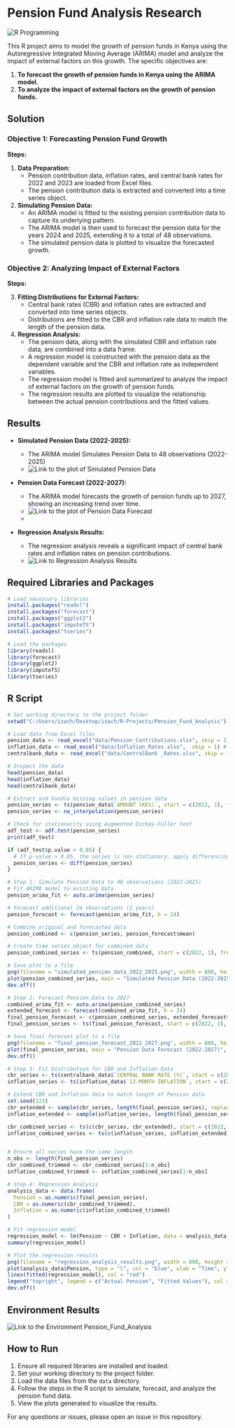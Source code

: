 # Pension Fund Analysis Research
![R Programming](https://bcrf.biochem.wisc.edu/wp-content/uploads/sites/850/2018/12/featured-2.png)

This R project aims to model the growth of pension funds in Kenya using the Autoregressive Integrated Moving Average (ARIMA) model and analyze the impact of external factors on this growth. The specific objectives are:

1. **To forecast the growth of pension funds in Kenya using the ARIMA model.**
2. **To analyze the impact of external factors on the growth of pension funds.**

## Solution

### Objective 1: Forecasting Pension Fund Growth

**Steps:**

1. **Data Preparation:**
    - Pension contribution data, inflation rates, and central bank rates for 2022 and 2023 are loaded from Excel files.
    - The pension contribution data is extracted and converted into a time series object.
2. **Simulating Pension Data:**
    - An ARIMA model is fitted to the existing pension contribution data to capture its underlying pattern.
    - The ARIMA model is then used to forecast the pension data for the years 2024 and 2025, extending it to a total of 48 observations.
    - The simulated pension data is plotted to visualize the forecasted growth.

### Objective 2: Analyzing Impact of External Factors

**Steps:**

3. **Fitting Distributions for External Factors:**
    - Central bank rates (CBR) and inflation rates are extracted and converted into time series objects.
    - Distributions are fitted to the CBR and inflation rate data to match the length of the pension data.
4. **Regression Analysis:**
    - The pension data, along with the simulated CBR and inflation rate data, are combined into a data frame.
    - A regression model is constructed with the pension data as the dependent variable and the CBR and inflation rate as independent variables.
    - The regression model is fitted and summarized to analyze the impact of external factors on the growth of pension funds.
    - The regression results are plotted to visualize the relationship between the actual pension contributions and the fitted values.

## Results

- **Simulated Pension Data (2022-2025):**
    - The ARIMA model Simulates Pension Data to 48 observations (2022-2025)
    - ![Link to the plot of Simulated Pension Data](images/simulated_pension_data_2022_2025.png)

- **Pension Data Forecast (2022-2027):**
    - The ARIMA model forecasts the growth of pension funds up to 2027, showing an increasing trend over time.
    - ![Link to the plot of Pension Data Forecast](images/final_pension_forecast_2022_2027.png)
    - 
- **Regression Analysis Results:**
    - The regression analysis reveals a significant impact of central bank rates and inflation rates on pension contributions.
    - ![Link to Regression Analysis Results](images/regression_analysis_results.png)

## Required Libraries and Packages

```r
# Load necessary libraries
install.packages("readxl")
install.packages("forecast")
install.packages("ggplot2")
install.packages("imputeTS")
install.packages("tseries")

# Load the packages
library(readxl)
library(forecast)
library(ggplot2)
library(imputeTS)
library(tseries)
```

## R Script

```r
# Set working directory to the project folder
setwd("C:/Users/izach/Desktop/izach/R-Projects/Pension_Fund_Analysis")

# Load data from Excel files
pension_data <- read_excel("data/Pension_Contributions.xlsx", skip = 1)  # Skip the first row
inflation_data <- read_excel("data/Inflation_Rates.xlsx",  skip = 1) # Skip the first row
centralbank_data <- read_excel("data/CentralBank _Rates.xlsx", skip = 1) # Skip the first row

# Inspect the data
head(pension_data)
head(inflation_data)
head(centralbank_data)

# Extract and handle missing values in pension data
pension_series <- ts(pension_data$`AMOUNT (KES)`, start = c(2022, 1), frequency = 12)
pension_series <- na_interpolation(pension_series)

# Check for stationarity using Augmented Dickey-Fuller test
adf_test <- adf.test(pension_series)
print(adf_test)

if (adf_test$p.value > 0.05) {
  # If p-value > 0.05, the series is non-stationary, apply differencing
  pension_series <- diff(pension_series)
}

# Step 1: Simulate Pension Data to 48 observations (2022-2025)
# Fit ARIMA model to existing data
pension_arima_fit <- auto.arima(pension_series)

# Forecast additional 24 observations (2 years)
pension_forecast <- forecast(pension_arima_fit, h = 24)

# Combine original and forecasted data
pension_combined <- c(pension_series, pension_forecast$mean)

# Create time series object for combined data
pension_combined_series <- ts(pension_combined, start = c(2022, 1), frequency = 12)

# Save plot to a file
png(filename = "simulated_pension_data_2022_2025.png", width = 800, height = 600)
plot(pension_combined_series, main = "Simulated Pension Data (2022-2025)", ylab = "Pension Contributions", xlab = "Year")
dev.off()

# Step 2: Forecast Pension Data to 2027
combined_arima_fit <- auto.arima(pension_combined_series)
extended_forecast <- forecast(combined_arima_fit, h = 24)
final_pension_forecast <- c(pension_combined_series, extended_forecast$mean)
final_pension_series <- ts(final_pension_forecast, start = c(2022, 1), frequency = 12)

# Save final forecast plot to a file
png(filename = "final_pension_forecast_2022_2027.png", width = 800, height = 600)
plot(final_pension_series, main = "Pension Data Forecast (2022-2027)", ylab = "Pension Contributions", xlab = "Year")
dev.off()

# Step 3: Fit Distribution for CBR and Inflation Data
cbr_series <- ts(centralbank_data$`CENTRAL BANK RATE (%)`, start = c(2022, 1), frequency = 12)
inflation_series <- ts(inflation_data$`12-MONTH INFLATION`, start = c(2022, 1), frequency = 12)

# Extend CBR and Inflation data to match length of Pension data
set.seed(123)
cbr_extended <- sample(cbr_series, length(final_pension_series), replace = TRUE)
inflation_extended <- sample(inflation_series, length(final_pension_series), replace = TRUE)

cbr_combined_series <- ts(c(cbr_series, cbr_extended), start = c(2022, 1), frequency = 12)
inflation_combined_series <- ts(c(inflation_series, inflation_extended), start = c(2022, 1), frequency = 12)


# Ensure all series have the same length
n_obs <- length(final_pension_series)
cbr_combined_trimmed <- cbr_combined_series[1:n_obs]
inflation_combined_trimmed <- inflation_combined_series[1:n_obs]

# Step 4: Regression Analysis
analysis_data <- data.frame(
  Pension = as.numeric(final_pension_series),
  CBR = as.numeric(cbr_combined_trimmed),
  Inflation = as.numeric(inflation_combined_trimmed)
)

# Fit regression model
regression_model <- lm(Pension ~ CBR + Inflation, data = analysis_data)
summary(regression_model)

# Plot the regression results
png(filename = "regression_analysis_results.png", width = 800, height = 600)
plot(analysis_data$Pension, type = "l", col = "blue", xlab = "Time", ylab = "Value", main = "Regression Analysis Results")
lines(fitted(regression_model), col = "red")
legend("topright", legend = c("Actual Pension", "Fitted Values"), col = c("blue", "red"), lty = 1)
dev.off()
```
## Environment Results

![Link to the Environment Pension_Fund_Analysis](images/Environment.JPG)
      
## How to Run

1. Ensure all required libraries are installed and loaded.
2. Set your working directory to the project folder.
3. Load the data files from the `data` directory.
4. Follow the steps in the R script to simulate, forecast, and analyze the pension fund data.
5. View the plots generated to visualize the results.

For any questions or issues, please open an issue in this repository.
